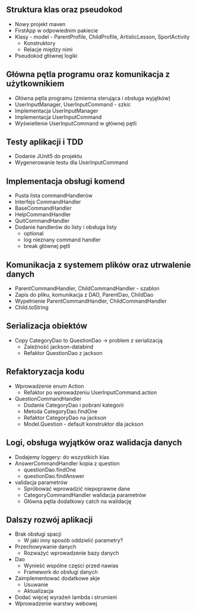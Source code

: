 ## Struktura klas oraz pseudokod
- Nowy projekt maven
- FirstApp w odpowiednim pakiecie
- Klasy - model - ParentProfile, ChildProfile, ArtisticLesson, SportActivity
    - Konstruktory
    - Relacje między nimi
- Pseudokod głównej logiki


## Główna pętla programu oraz komunikacja z użytkownikiem
- Główna pętla programu (zmienna sterująca i obsługa wyjątków)
- UserInputManager, UserInputCommand - szkic
- Implementacja UserInputManager
- Implementacja UserInputCommand
- Wyświetlenie UserInputCommand w głównej pętli


## Testy aplikacji i TDD
- Dodanie JUnit5 do projektu
- Wygenerowanie testu dla UserInputCommand


## Implementacja obsługi komend
- Pusta lista commandHandlerów
- Interfejs CommandHandler
- BaseCommandHandler
- HelpCommandHandler
- QuitCommandHandler
- Dodanie handlerów do listy i obsługa listy
    - optional
    - log nieznany command handler
    - break głównej pętli


## Komunikacja z systemem plików oraz utrwalenie danych
- ParentCommandHandler, ChildCommandHandler - szablon
- Zapis do pliku, komunikacja z DAO, ParentDao, ChildDao
- Wypełnienie ParentCommandHandler, ChildCommandHandler
- Child.toString


## Serializacja obiektów
- Copy CategoryDao to QuestionDao -> problem z serializacją
    - Zależność jackson-databind
    - Refaktor QuestionDao z jackson


## Refaktoryzacja kodu
- Wprowadzenie enum Action
    - Refaktor po wprowadzeniu UserInputCommand.action
- QuestionCommandHandler
    - Dodanie CategoryDao i pobrani kategorii
    - Metoda CategoryDao.findOne
    - Refaktor CategoryDao na jackson
    - Model.Question - default konstruktor dla jackson


## Logi, obsługa wyjątków oraz walidacja danych
- Dodajemy loggery: do wszystkich klas
- AnswerCommandHandler kopia z question
    - questionDao.findOne
    - questionDao.findAnswer
- validacja parametrów
    - Spróbować wprowadzić niepoprawne dane
    - CategoryCommandHandler walidacja parametrów
    - Główna pętla dodatkowy catch na walidację


## Dalszy rozwój aplikacji
- Brak obsługi spacji
    - W jaki inny sposób oddzielić parametry?
- Przechowywanie danych
    - Rozważyć wprowadzenie bazy danych
- Dao
    - Wynieść wspólne części przed nawias
    - Framework do obsługi danych
- Zaimplementować dodatkowe akje
    - Usuwanie
    - Aktualizacja
- Dodać więcej wyrażeń lambda i strumieni
- Wprowadzenie warstwy webowej